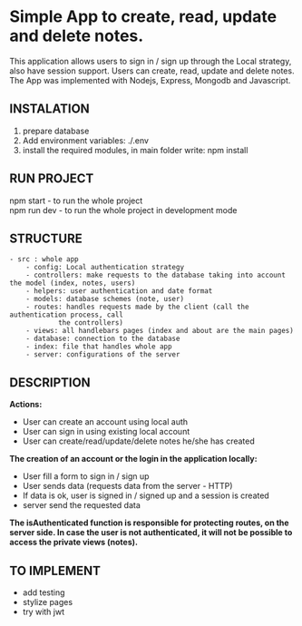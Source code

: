 # Simple App to create, read, update and delete notes.

This application allows users to sign in / sign up through the Local strategy, also have session support. Users can create, read, update and delete notes. The App was implemented with Nodejs, Express, Mongodb and Javascript.

## INSTALATION

1. prepare database
2. Add environment variables: ./.env
3. install the required modules, in main folder write: npm install 

## RUN PROJECT

npm start - to run the whole project  
npm run dev - to run the whole project in development mode

## STRUCTURE

    - src : whole app
        - config: Local authentication strategy
        - controllers: make requests to the database taking into account the model (index, notes, users)
        - helpers: user authentication and date format
        - models: database schemes (note, user)
        - routes: handles requests made by the client (call the authentication process, call 
                the controllers)
        - views: all handlebars pages (index and about are the main pages)    
        - database: connection to the database
        - index: file that handles whole app
        - server: configurations of the server


## DESCRIPTION

**Actions:**

- User can create an account using local auth
- User can sign in using existing local account
- User can create/read/update/delete notes he/she has created

**The creation of an account or the login in the application locally:** 

- User fill a form to sign in / sign up
- User sends data (requests data from the server - HTTP)
- If data is ok, user is signed in / signed up and a session is created
- server send the requested data 

**The isAuthenticated function is responsible for protecting routes, on the server side. In case the user is not authenticated, it will not be possible to access the private views (notes).**

## TO IMPLEMENT

- add testing
- stylize pages
- try with jwt